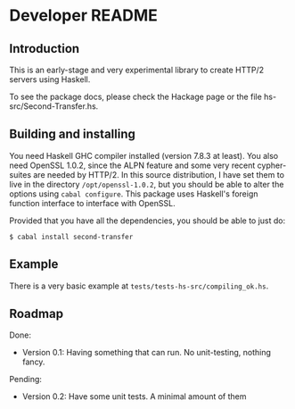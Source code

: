 	
Developer README
================

Introduction
------------

This is an early-stage and very experimental library to create HTTP/2 servers
using Haskell. 

To see the package docs, please check the Hackage page or 
the file hs-src/Second-Transfer.hs.

Building and installing
-----------------------

You need Haskell GHC compiler installed (version 7.8.3 at least). You also 
need OpenSSL 1.0.2, since the ALPN feature and some very recent cypher-suites
are needed by HTTP/2. In this source distribution, I have set them to live in the 
directory `/opt/openssl-1.0.2`, but you should be able to 
alter the options using `cabal configure`. This package uses Haskell's foreign function 
interface to interface with OpenSSL.

Provided that you have all the dependencies, you should be able to just do:

    $ cabal install second-transfer

Example
-------

There is a very basic example at `tests/tests-hs-src/compiling_ok.hs`. 

Roadmap
-------

Done:

- Version 0.1: Having something that can run. No unit-testing, nothing 
               fancy. 

Pending:

- Version 0.2: Have some unit tests. A minimal amount of them
